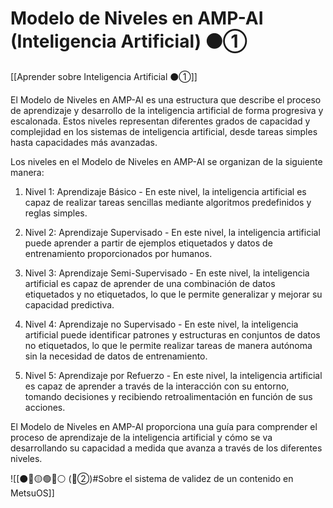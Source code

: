 # Modelo de Niveles en AMP-AI (Inteligencia Artificial)  ⚫①

[[Aprender sobre Inteligencia Artificial ⚫①]]

El Modelo de Niveles en AMP-AI es una estructura que describe el proceso de aprendizaje y desarrollo de la inteligencia artificial de forma progresiva y escalonada. Estos niveles representan diferentes grados de capacidad y complejidad en los sistemas de inteligencia artificial, desde tareas simples hasta capacidades más avanzadas.

Los niveles en el Modelo de Niveles en AMP-AI se organizan de la siguiente manera:

1. Nivel 1: Aprendizaje Básico - En este nivel, la inteligencia artificial es capaz de realizar tareas sencillas mediante algoritmos predefinidos y reglas simples.

2. Nivel 2: Aprendizaje Supervisado - En este nivel, la inteligencia artificial puede aprender a partir de ejemplos etiquetados y datos de entrenamiento proporcionados por humanos.

3. Nivel 3: Aprendizaje Semi-Supervisado - En este nivel, la inteligencia artificial es capaz de aprender de una combinación de datos etiquetados y no etiquetados, lo que le permite generalizar y mejorar su capacidad predictiva.

4. Nivel 4: Aprendizaje no Supervisado - En este nivel, la inteligencia artificial puede identificar patrones y estructuras en conjuntos de datos no etiquetados, lo que le permite realizar tareas de manera autónoma sin la necesidad de datos de entrenamiento.

5. Nivel 5: Aprendizaje por Refuerzo - En este nivel, la inteligencia artificial es capaz de aprender a través de la interacción con su entorno, tomando decisiones y recibiendo retroalimentación en función de sus acciones.

El Modelo de Niveles en AMP-AI proporciona una guía para comprender el proceso de aprendizaje de la inteligencia artificial y cómo se va desarrollando su capacidad a medida que avanza a través de los diferentes niveles.

![[⚫🔴🟡🟢🔵⚪ (🔴②)#Sobre el sistema de validez de un contenido en MetsuOS]]
